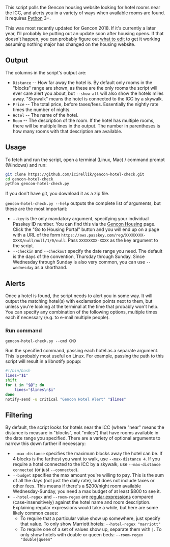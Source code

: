 This script polls the Gencon housing website looking for hotel rooms near the
ICC, and alerts you in a variety of ways when available rooms are found. It
requires [Python](https://www.python.org/) 3+.

This was most recently updated for Gencon 2018. If it's currently a later year,
I'll probably be putting out an update soon after housing opens. If that
doesn't happen, you can probably figure out [what to edit](https://github.com/mrozekma/gencon-hotel-check/blob/master/gencon-hotel-check.py#L16-L17)
to get it working assuming nothing major has changed on the housing website.

## Output

The columns in the script's output are:

* `Distance` -- How far away the hotel is. By default only rooms in the "blocks"
range are shown, as these are the only rooms the script will ever care alert you
about, but `--show-all` will also show the hotels miles away. "Skywalk" means
the hotel is connected to the ICC by a skywalk.
* `Price` -- The total price, before taxes/fees. Essentially the nightly rate
times the number of nights.
* `Hotel` -- The name of the hotel.
* `Room` -- The description of the room. If the hotel has multiple rooms, there
will be multiple lines in the output. The number in parentheses is how many
rooms with that description are available.

## Usage

To fetch and run the script, open a terminal (Linux, Mac) / command prompt (Windows) and run:

```sh
git clone https://github.com/icirellik/gencon-hotel-check.git
cd gencon-hotel-check
python gencon-hotel-check.py
```

If you don't have git, you download it as a zip file.

`gencon-hotel-check.py --help` outputs the complete list of arguments, but these
are the most important:

* `--key` is the only mandatory argument, specifying your individual Passkey ID
number. You can find this via the [Gencon Housing](https://www.gencon.com/housing)
page. Click the "Go to Housing Portal" button and you will end up on a page with
a URL of the form `https://aws.passkey.com/reg/XXXXXXXX-XXXX/null/null/1/0/null`.
Pass `XXXXXXXX-XXXX` as the key argument to the script.
* `--checkin` and `--checkout` specify the date range you need. The default is
the days of the convention, Thursday through Sunday. Since Wednesday through
Sunday is also very common, you can use `--wednesday` as a shorthand.

## Alerts

Once a hotel is found, the script needs to alert you in some way. It will output
the matching hotel(s) with exclamation points next to them, but unless you're
looking at the terminal at the time that probably won't help. You can specify
any combination of the following options, multiple times each if necessary (e.g.
to e-mail multiple people).

### Run command

`gencon-hotel-check.py --cmd CMD`

Run the specified command, passing each hotel as a separate argument. This is
probably most useful on Linux. For example, passing the path to this script will
result in a libnotify popup:

```sh
#!/bin/bash
lines="$1"
shift
for i in "$@"; do
	lines="$lines\n$i"
done
notify-send -u critical "Gencon Hotel Alert" "$lines"
```

## Filtering

By default, the script looks for hotels near the ICC (where "near" means the
distance is measure in "blocks", not "miles") that have rooms available in the
date range you specified. There are a variety of optional arguments to narrow
this down further if necessary:

* `--max-distance` specifies the maximum blocks away the hotel can be. If 4
blocks is the farthest you want to walk, use `--max-distance 4`. If you require
a hotel connected to the ICC by a skywalk, use `--max-distance connected` (or
just `--connected`).
* `--budget` specifies the max amount you're willing to pay. This is the sum of
all the days (not just the daily rate), but does not include taxes or other
fees. This means if there's a $200/night room available Wednesday-Sunday, you
need a max budget of at least $800 to see it.
* `--hotel-regex` and `--room-regex` are [regular expressions](https://en.wikipedia.org/wiki/Regular_expression)
compared (case-insensitively) against the hotel name and room description.
Explaining regular expressions would take a while, but here are some likely
common cases:
  - To require that a particular value show up somewhere, just specify that
  value. To only show Marriott hotels: `--hotel-regex "marriott"`
  - To require one of a set of values show up, separate them with `|`. To only
  show hotels with double or queen beds: `--room-regex "double|queen"`
